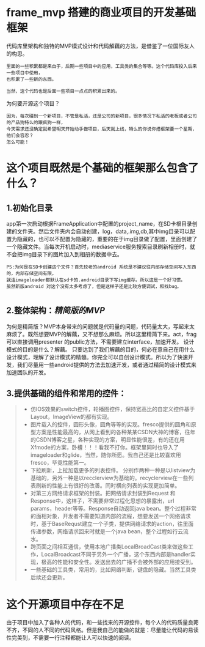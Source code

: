 # frame_mvp 搭建的商业项目的开发基础框架


代码库里架构和独特的MVP模式设计和代码解藕的方法，是借鉴了一位国际友人的构思。

    里面的一些积累都是来自于，后期一些项目中的应用，工具类的集合等等。这个代码库投入后来一些项目中使用，
    也积累了一些新的东西。
    
    当然，这个代码也是后面一些项目一点点的积累出来的。
    
    
为何要开源这个项目？
	
	因为，每次碰到一个新项目，不管是私活，还是公司的新项目，很多情况下私活的老板或者公司的产品狗特么的跟疯狗一样，
	今天需求还没确定就希望明天开始动手做项目，后天就上线，特么的你说你搭框架要一个星期，他们会容忍？
	怎么可能！
	
# 这个项目既然是个基础的框架那么包含了什么？
## 1.初始化目录
 app第一次启动根据FrameApplication中配置的project_name，在SD卡根目录创建的文件夹。然后文件夹内会自动创建，log，data,.img,db,其中img目录可以配置为隐藏的，也可以不配置为隐藏的，重要的在于img目录做了配置，里面创建了一个隐藏文件。当每次开机启动时，mediaservice服务搜索目录刷新相册时，就不会把img目录下的图片加入到相册的数据中去。
 
 	PS:为何是在SD卡创建这个文件？首先较老的android 系统是不建议往内部存储空间写入东西的，内部存储空间有限，
	就连imageloader都默认在sd卡的.android目录下写img缓存。所以这是一个好习惯。
	虽然新版android 对这个没有太多考虑了，但是这样子还是比较方便调试，和找bug。
	
# 
## 2.整体架构：*精简版的MVP*
为何是精简版？MVP本身带来的问题就是代码量的问题，代码量太大，写起来太麻烦了。既然想要MVP的解藕，又不想那么麻烦。所以这里精简下来。act，frag可以直接调用presenter 的public方法，不需要建立interface，加速开发。
设计模式的目的是什么？解藕。
只要达到了我们解藕的目的，何必在意自己在用什么设计模式，理解了设计模式的精髓。你完全可以自创设计模式。所以为了快速开发，我们尽量用一些android提供的方法去加速开发，或者通过精简的设计模式来加速团队的开发。

## 3.提供基础的组件和常用的控件：

>- 仿IOS效果的switch控件，轮播图控件，保持宽高比的自定义控件基于Layout，ImageView的都有实现。
>- 图片载入的控件，圆形头像，圆角等等的实现。fresco提供的圆角和原型方案是性能最高的，从网上看到的各种某某CSDN大神的博客，往年的CSDN博客之星，各种实现的方案，明显性能很差，有的还在用Xfmode的方案，卧槽！！！看我不打你。框架里同时也导入了imageloader和glide，当然，随你所愿。我自己还是比较喜欢用fresco，毕竟性能第一。
>- 下拉刷新，上拉加载更多的列表控件。 分别作两种一种是以listview为基础的，另外一种是以recclerview为基础的。recyclerview在一些列表刷新的性能上有很好的改善。同时横向列表的实现更加简单。
>- 对第三方网络请求框架的封装。把网络请求封装到Request 和 Response中，这样子，不需要非常过程化思想的暴露出，url params，header等等。Response自动返回java bean。整个过程非常的面相对象，开发者不需要知道内部的流程，想要发送一个网络请求时，基于BaseRequst建立一个子类，提供网络请求的action，往里面传递参数，网络请求回来时就是一个java bean，整个过程如行云流水。
>- 跨页面之间相互通信，使用本地广播类LocalBroadCast类来做这些工作，LocalBroadcast不同于另外一个广播，这个东西内部是handler实现，极高的性能和安全性。发送出去的广播不会被外部的应用接受到。
>- 一些基础的工具类，常用的，比如网络判断，键盘的隐藏。当然工具类后续还会更新。

# 这个开源项目中存在不足

由于项目中加入了各种人的代码，和一些找来的开源控件，每个人的代码质量良莠不齐，不同的人不同的代码风格。但是我自己的能做的就是：尽量能让代码的易读性完美到，不需要一行注释都能让人可以快速的阅读。









	